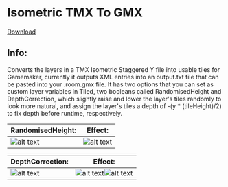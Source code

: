 # Isometric TMX To GMX

[Download](https://drive.google.com/file/d/0B_bRpsgUligWVHV6N1lIRG81clU/view?usp=sharing)

## Info:
Converts the layers in a TMX Isometric Staggered Y file into usable tiles for Gamemaker, currently it outputs XML entries into an output.txt file that can be pasted into your .room.gmx file.
It has two options that you can set as custom layer variables in Tiled, two booleans called RandomisedHeight and DepthCorrection, which slightly raise and lower the layer's tiles randomly to look more natural, and assign the layer's tiles a depth of -(y * (tileHeight)/2) to fix depth before runtime, respectively.

RandomisedHeight: | Effect:
--- | ---
![alt text](http://i.imgur.com/F5jAGJd.png?2) | ![alt text](http://i.imgur.com/c8ZeuaG.png?1)  
  
DepthCorrection: | Effect:
--- | ---
![alt text](http://i.imgur.com/QY888KY.png?1) | ![alt text](http://i.imgur.com/otKJkmP.png?1)![alt text](http://i.imgur.com/a98a5R0.png?1)
